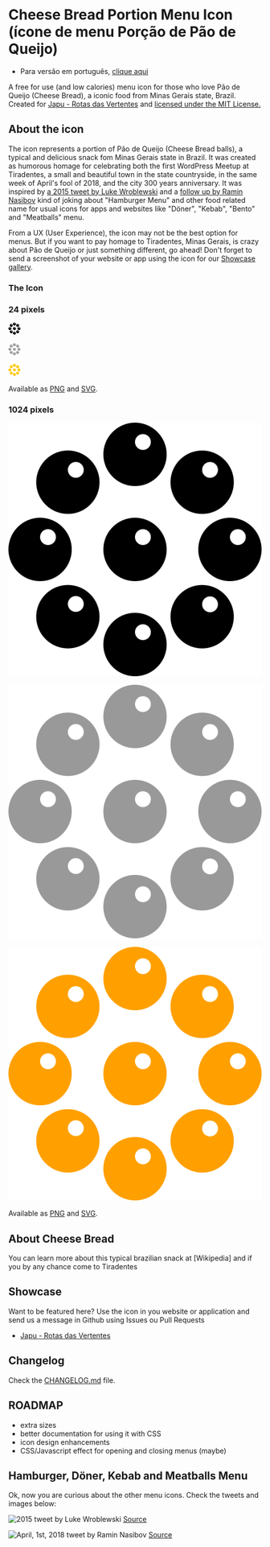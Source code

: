 # Cheese Bread Portion Menu Icon (ícone de menu Porção de Pão de Queijo)

* Para versão em português, [clique aqui](LEIAME.md)

A free for use (and low calories) menu icon for those who love Pão de Queijo (Cheese Bread), a iconic food from Minas Gerais state, Brazil. Created for [Japu - Rotas das Vertentes](https://www.japuapp.com.br/app/) and [licensed under the MIT License.](LICENSE)

## About the icon
The icon represents a portion of Pão de Queijo (Cheese Bread balls), a typical and delicious snack fom Minas Gerais state in Brazil. It was created as humorous homage for celebrating both the first WordPress Meetup at Tiradentes, a small and beautiful town in the state countryside, in the same week of April's fool of 2018, and the city 300 years anniversary. It was inspired by [a 2015 tweet by Luke Wroblewski](https://twitter.com/lukew/status/591296890030915585) and a [follow up by Ramin Nasibov](https://twitter.com/RaminNasibov/status/980481387684859904) kind of joking about "Hamburger Menu" and other food related name for usual icons for apps and websites like "Döner", "Kebab", "Bento" and "Meatballs" menu.

From a UX (User Experience), the icon may not be the best option for menus. But if you want to pay homage to Tiradentes, Minas Gerais, is crazy about Pão de Queijo or just something different, go ahead! Don't forget to send a screenshot of your website or app using the icon for our [Showcase gallery](README.md#showcase).

### The Icon

### 24 pixels

![Cheese Bread Portion menu icon - Black](/icons/png/24px/cheese-bread-portion-icon-black-24px.png)

![Cheese Bread Portion menu icon - Gray](/icons/png/24px/cheese-bread-portion-icon-gray-24px.png)

![Cheese Bread Portion menu icon - Japu's Yellow](/icons/png/24px/cheese-bread-portion-icon-japu-yellow-24px.png)

Available as [PNG](/icons/png/24px/) and [SVG](/icons/svg/24px/).

### 1024 pixels

![Cheese Bread Portion menu icon - Black](/icons/png/1024px/cheese-bread-portion-icon-black-1024px.png)

![Cheese Bread Portion menu icon - Grey](/icons/png/1024px/cheese-bread-portion-icon-gray-1024px.png)

![Cheese Bread Portion menu icon - Japu Yellow](/icons/png/1024px/cheese-bread-portion-icon-japu-yellow-1024px.png)

Available as [PNG](/icons/png/1024px/) and [SVG](/icons/svg/1024px/).

## About Cheese Bread

You can learn more about this typical brazilian snack at [Wikipedia] and if you by any chance come to Tiradentes

## Showcase

Want to be featured here? Use the icon in you website or application and send us a message in Github using Issues ou Pull Requests

- [Japu - Rotas das Vertentes](https://www.japuapp.com.br)

## Changelog
Check the [CHANGELOG.md](CHANGELOG.md) file.

## ROADMAP

- extra sizes
- better documentation for using it with CSS
- icon design enhancements
- CSS/Javascript effect for opening and closing menus (maybe)

## Hamburger, Döner, Kebab and Meatballs Menu

Ok, now you are curious about the other menu icons. Check the tweets and images below:

![2015 tweet by Luke Wroblewski](twitter-lukew-status-591296890030915585-a.jpg)
[Source](twitter-lukew-status-591296890030915585-a.jpg)

![April, 1st, 2018 tweet by Ramin Nasibov](twitter-raminnasibov-status-980481387684859904.jpg)
[Source](https://twitter.com/RaminNasibov/status/980481387684859904)